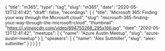 {
  "title": "m365",
  "type": "tag",
  "slug": "m365",
  "date": "2020-05-13T12:41:42",
  "draft": false,
  "recordings": [
    {
      "title": "Microsoft 365: Finding your way through the Microsoft cloud",
      "slug": "microsoft-365-finding-your-way-through-the-microsoft-cloud",
      "thumbnail": "https://i.vimeocdn.com/video/894750268_295x166.jpg",
      "date": "2020-05-13T12:41:42",
      "meetups": [
        {
          "name": "Azure Austin Meetup",
          "slug": "azure-austin-meetup"
        }
      ],
      "speakers": [
        {
          "name": "Alex Suttmiller",
          "slug": "alex-suttmiller"
        }
      ]
    }
  ]
}